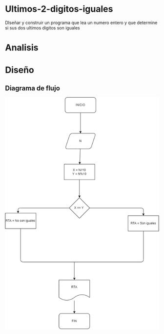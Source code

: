 # Ultimos-2-digitos-iguales
DIseñar y construir un programa que lea un numero entero y que determine si sus dos ultimos digitos son iguales

# Analisis

# Diseño

## Diagrama de flujo
![Diagrama de flujo](diagrama.png "Diagrama de flujo")
